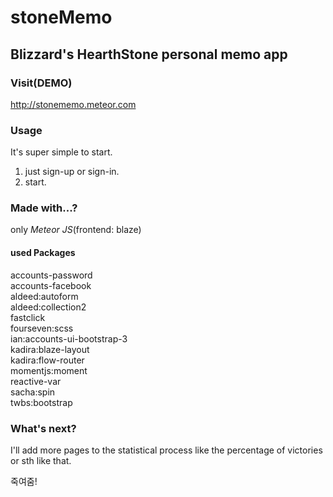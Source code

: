 # stoneMemo  

## Blizzard's HearthStone personal memo app  

### Visit(DEMO)  
http://stonememo.meteor.com

### Usage
It's super simple to start.   

1. just sign-up or sign-in.   
2. start.

### Made with...?  
only *Meteor JS*(frontend: blaze)  
#### used Packages  
accounts-password  
accounts-facebook  
aldeed:autoform  
aldeed:collection2  
fastclick  
fourseven:scss  
ian:accounts-ui-bootstrap-3  
kadira:blaze-layout  
kadira:flow-router  
momentjs:moment  
reactive-var  
sacha:spin  
twbs:bootstrap  

### What's next?  
I'll add more pages to the statistical process like the percentage of victories or sth like that.

죽여줌!